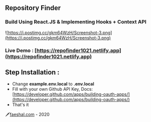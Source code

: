 ## **Repository Finder**
### **Build Using React.JS & Implementing Hooks + Context API**
![https://i.postimg.cc/gkm64WzH/Screenshot-3.png](https://i.postimg.cc/gkm64WzH/Screenshot-3.png)

### **Live Demo : [https://repofinder1021.netlify.app](https://repofinder1021.netlify.app)**

## Step Installation : 
* Change **example.env.local** to **.env.local**
* Fill with your own Github API Key, Docs: [https://developer.github.com/apps/building-oauth-apps/](https://developer.github.com/apps/building-oauth-apps/)
* That's it 

🗡[faeshal.com](https://faeshal.com) - 2020 